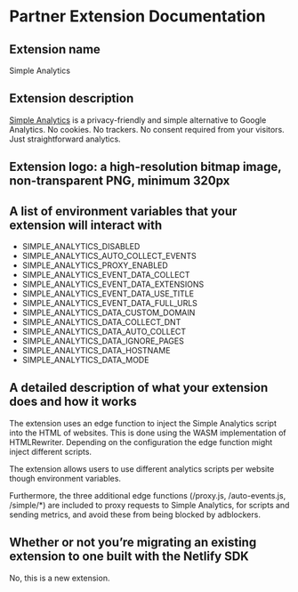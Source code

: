 # Partner Extension Documentation

## Extension name

Simple Analytics

## Extension description

[Simple Analytics](https://www.simpleanalytics.com/) is a privacy-friendly and simple alternative to Google Analytics. No cookies. No trackers. No consent required from your visitors. Just straightforward analytics.

## Extension logo: a high-resolution bitmap image, non-transparent PNG, minimum 320px

## A list of environment variables that your extension will interact with

- SIMPLE_ANALYTICS_DISABLED
- SIMPLE_ANALYTICS_AUTO_COLLECT_EVENTS
- SIMPLE_ANALYTICS_PROXY_ENABLED
- SIMPLE_ANALYTICS_EVENT_DATA_COLLECT
- SIMPLE_ANALYTICS_EVENT_DATA_EXTENSIONS
- SIMPLE_ANALYTICS_EVENT_DATA_USE_TITLE
- SIMPLE_ANALYTICS_EVENT_DATA_FULL_URLS
- SIMPLE_ANALYTICS_DATA_CUSTOM_DOMAIN
- SIMPLE_ANALYTICS_DATA_COLLECT_DNT
- SIMPLE_ANALYTICS_DATA_AUTO_COLLECT
- SIMPLE_ANALYTICS_DATA_IGNORE_PAGES
- SIMPLE_ANALYTICS_DATA_HOSTNAME
- SIMPLE_ANALYTICS_DATA_MODE

## A detailed description of what your extension does and how it works

The extension uses an edge function to inject the Simple Analytics script into the HTML of websites.
This is done using the WASM implementation of HTMLRewriter.
Depending on the configuration the edge function might inject different scripts.

The extension allows users to use different analytics scripts per website though environment variables.

Furthermore, the three additional edge functions (/proxy.js, /auto-events.js, /simple/*) are included to proxy requests to Simple Analytics, for scripts and sending metrics, and avoid these from being blocked by adblockers.

## Whether or not you’re migrating an existing extension to one built with the Netlify SDK

No, this is a new extension.